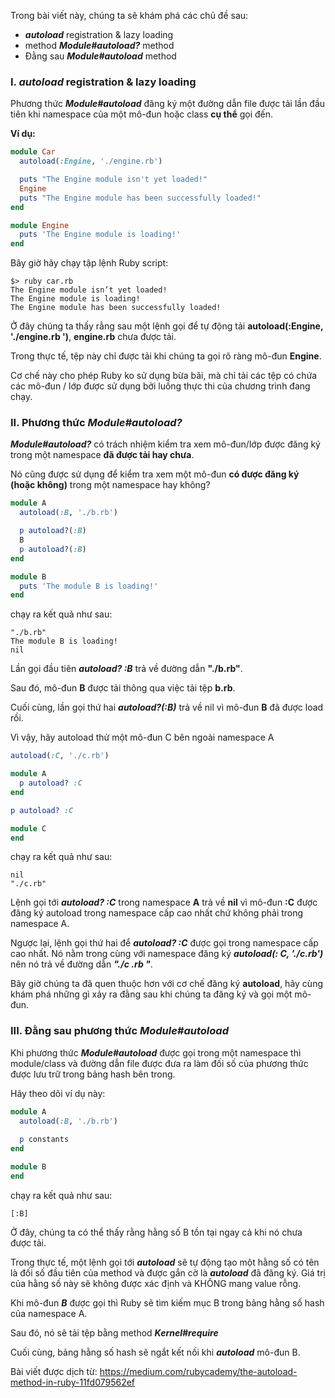 Trong bài viết này, chúng ta sẽ khám phá các chủ đề sau:
* ***autoload*** registration & lazy loading
* method ***Module#autoload?*** method
* Đằng sau ***Module#autoload*** method 

### I. *autoload* **registration & lazy loading**

Phương thức ***Module#autoload*** đăng ký một đường dẫn file được tải lần đầu tiên khi namespace của một mô-đun hoặc class **cụ thể** gọi đến.

**Ví dụ:**
```car.rb
module Car
  autoload(:Engine, './engine.rb')

  puts "The Engine module isn't yet loaded!"
  Engine
  puts "The Engine module has been successfully loaded!"
end
```
```engine.rb
module Engine
  puts 'The Engine module is loading!'
end
```


Bây giờ hãy chạy tập lệnh Ruby script:
```
$> ruby car.rb
The Engine module isn’t yet loaded!
The Engine module is loading!
The Engine module has been successfully loaded!
```

Ở đây chúng ta thấy rằng sau một lệnh gọi để tự động tải **autoload(:Engine, './engine.rb ')**, **engine.rb** chưa được tải.

Trong thực tế, tệp này chỉ được tải khi chúng ta gọi rõ ràng mô-đun **Engine**.

Cơ chế này cho phép Ruby ko sử dụng bừa bãi, mà chỉ tải các tệp có chứa các mô-đun / lớp được sử dụng bởi luồng thực thi của chương trình đang chạy.

### II. Phương thức ***Module#autoload?***

***Module#autoload?*** có trách nhiệm kiểm tra xem mô-đun/lớp được đăng ký trong một namespace **đã được tải hay chưa**.

Nó cũng được sử dụng để kiểm tra xem một mô-đun **có được đăng ký (hoặc không)** trong một namespace hay không?

```a.rb
module A
  autoload(:B, './b.rb')

  p autoload?(:B)
  B
  p autoload?(:B)
end
```

```b.rb
module B
  puts 'The module B is loading!'
end
```

chạy ra kết quả như sau:
```
"./b.rb"
The module B is loading!
nil
```

Lần gọi đầu tiên ***autoload? :B***  trả về đường dẫn **"./b.rb"**.

Sau đó, mô-đun **B** được tải thông qua việc tải tệp **b.rb**.

Cuối cùng, lần gọi thứ hai ***autoload?(:B)*** trả về nil vì mô-đun **B** đã được load rồi.

Vì vậy, hãy autoload thử một mô-đun C bên ngoài namespace A

```a.rb
autoload(:C, './c.rb')

module A
  p autoload? :C
end

p autoload? :C
```

```c.rb
module C
end
```

chạy ra kết quả như sau:
```
nil
"./c.rb"
```

Lệnh gọi tới ***autoload? :C*** trong namespace **A** trả về **nil** vì mô-đun **:C** được đăng ký autoload trong namespace cấp cao nhất chứ không phải trong namespace A.

Ngược lại, lệnh gọi thứ hai để ***autoload? :C*** được gọi trong namespace cấp cao nhất. Nó nằm trong cùng với namespace đăng ký ***autoload(: C, './c.rb')*** nên nó trả về đường dẫn ***"./c .rb "***.

Bây giờ chúng ta đã quen thuộc hơn với cơ chế đăng ký **autoload**, hãy cùng khám phá những gì xảy ra đằng sau khi chúng ta đăng ký và gọi một mô-đun.

### III. Đằng sau phương thức ***Module#autoload***

Khi phương thức ***Module#autoload*** được gọi trong một namespace thì module/class và đường dẫn file được đưa ra làm đối số của phương thức được lưu trữ trong bảng hash bên trong.

Hãy theo dõi ví dụ này:
```a.rb
module A
  autoload(:B, './b.rb')
  
  p constants
end
```

```b.rb
module B
end
```

chạy ra kết quả như sau:
```
[:B]
```

Ở đây, chúng ta có thể thấy rằng hằng số B tồn tại ngay cả khi nó chưa được tải.

Trong thực tế, một lệnh gọi tới ***autoload*** sẽ tự động tạo một hằng số có tên là đối số đầu tiên của method và được gắn cờ là ***autoload*** đã đăng ký. Giá trị của hằng số này sẽ không được xác định và KHÔNG mang value rỗng.

Khi mô-đun ***B*** được gọi thì Ruby sẽ tìm kiếm mục B trong bảng hằng số hash của namespace A.

Sau đó, nó sẽ tải tệp bằng method ***Kernel#require***

Cuối cùng, bảng hằng số hash sẽ ngắt kết nối khi ***autoload*** mô-đun B.

Bài viết được dịch từ: https://medium.com/rubycademy/the-autoload-method-in-ruby-11fd079562ef